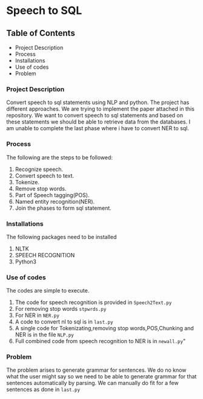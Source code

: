 # Speech to SQL


## Table of Contents
- Project Description
- Process
- Installations
- Use of codes
- Problem


### Project Description
Convert speech to sql statements using NLP and python.
The project has different approaches.
We are trying to implement the paper attached in this repository.
We want to convert speech to sql statements and based on these statements we should be able to retrieve data from the databases.
I am unable to complete the last phase where i have to convert NER to sql.


### Process
The following are the steps to be followed:
1) Recognize speech.
2) Convert speech to text.
3) Tokenize.
4) Remove stop words.
5) Part of Speech tagging(POS).
6) Named entity recognition(NER).
7) Join the phases to form sql statement.
 

### Installations
The following packages need to be installed
1) NLTK
2) SPEECH RECOGNITION
3) Python3
    

### Use of codes
    
The codes are simple to execute.
1) The code for speech recognition is provided in `Speech2Text.py`
2) For removing stop words `stpwrds.py`
3) For NER in `NER.py`
4) A code to convert nl to sql is in `last.py`
5) A single code for Tokenizating,removing stop words,POS,Chunking and NER is in the file `NLP.py`
6) Full combined code from speech recognition to NER is in `newall.py`"


### Problem
The problem arises to generate grammar for sentences.
We do no know what the user might say so we need to be able to generate grammar for that sentences automatically by parsing.
We can manually do fit for a few sentences as done in `last.py`